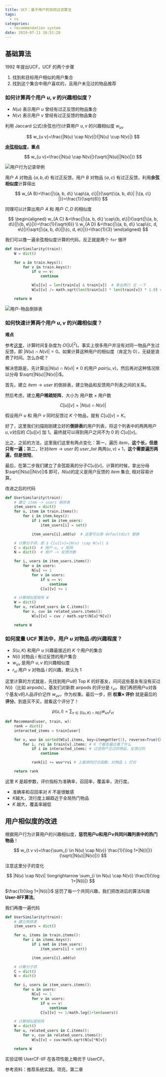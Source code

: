 ```yaml
---
title: UCF：基于用户的协同过滤算法
tags:
  - rs
categories:
  - recommendation system
date: 2019-07-11 16:51:28
---
```


## 基础算法


1992 年提出UCF，UCF 的两个步骤

1. 找到和目标用户相似的用户集合
2. 找到这个集合中用户喜欢的，且用户未见过的物品推荐

###  如何计算两个用户 $u, v$ 的兴趣相似度？

- $N(u)$ 表示用户 $u$ 曾经有过正反馈的物品集合
- $N(v)$ 表示用户 $v$ 曾经有过正反馈的物品集合

利用 Jaccard 公式(余弦也行)计算用户 $u, v$ 的兴趣相似度 $w_{uv}$

$$
w_{u v}=\frac{|N(u) \cap N(v)|}{|N(u) \cup N(v)|}
$$

**[余弦相似度](https://www.wikiwand.com/en/Cosine_similarity)，重点**

$$
w_{u v}=\frac{|N(u) \cap N(v)|}{\sqrt{|N(u)||N(v)|}}
$$

![用户行为记录举例](https://s2.ax1x.com/2019/07/11/ZRpQCd.png)

用户 $A$ 对物品  $\{a, b, d\}$ 有过正反馈，用户 $B$ 对物品 $\{a, c\}$ 有过正反馈，利用**余弦相似度**计算得出

$$
w_{A B}=\frac{|\{a, b, d\} \cap\{a, c\}|}{\sqrt{\{a, b, d\}| |\{a, c\} |}}=\frac{1}{\sqrt{6}}
$$

同理可以计算出用户 $A$ 和 用户 $C, D$ 的相似度

$$
\begin{aligned} w_{A C} &=\frac{|\{a, b, d\} \cap\{b, e\}|}{\sqrt{|\{a, b, d\}||\{b, e\}|}}=\frac{1}{\sqrt{6}} \\ w_{A D} &=\frac{|\{a, b, d\} \cap\{c, d, e\}|}{\sqrt{|\{a, b, d\}||\{c, d, e\}|}}=\frac{1}{3} \end{aligned}
$$

我们可以撸一遍余弦相似度计算的代码，反正就是两个 `for` 循环

```python
def UserSimilarity(train):
    W = dict()

    for u in train.keys():
        for v in train.keys():
            if u == v:
                continue

            W[u][v] = len(train[u] & train[v])  # 拿出两行 交 一下
            W[u][v] /= math.sqrt(len(train[u]) * len(train[v]) * 1.0) # 这里 N(u) x N(v) 就是 len(u) x len(v)

    return W
```

![用户-物品倒排表](https://s2.ax1x.com/2019/07/11/ZRVk2F.png)

### 如何**快速**计算两个用户 $u, v$ 的兴趣相似度？

**难点**

参考[这里](https://blog.csdn.net/fycghy0803/article/details/79880452)，计算时间复杂度为 $O(|U|^2)$。事实上很多用户并没有对同一物品产生过反馈，即 $|N(u) \cap N(v)|=0$。如果计算这种用户的相似度（肯定为 0），无疑是浪费了时间。怎么办呢？

解决思路是，先计算出$|N(u) \cap N(v)| \neq 0$ 的用户 $pair(u, v)$，然后再对这种情况除以分母 $\sqrt{|N(u)||N(v)|}$。

首先，建立 $item \to user$ 的倒排表，建立物品和反馈用户列表之间的关系。

然后考虑，建立**用户稀疏矩阵**，大小为 用户数 $\times$ 用户数

$$
C[u][v]=|N(u) \cap N(v)|
$$

假设用户 $u$ 和 用户 $v$ 同时反馈过 $K$ 个物品，就有 $C[u][v]=K$。

好了，这里我们扫描刚刚建立好的**倒排表**的用户列表，将这个列表中的两两用户$u, v$对应的 $C[u][v]$ 加 1。最终就可以得到用户之间不为 0 的 $C[u][v]$。

比之，之前的方法，这里我们这里有两点变化：第一，遍历 $item$，**这个长，但是只有一遍**；第二，针对$item \to user$ 的 $user\_list$ 两两$(u, v) +1$，**这个需要遍历两遍，但是很短**。

最后，在第二步我们建立了余弦距离的分子$C[u][v]$，计算的时候，拿出分母 $\sqrt{|N(u)||N(v)|}$ 即可，$N(u)$的定义是用户反馈的 $item$ 集合, 相对容易计算。


改进之后的代码

```python
def UserSimilarity(train):
    # 建立 item -> users 倒排表
    item_users = dict()
    for u, item in train.items():
        for i in item.keys():
            if i not in item_users:
                item_users[i] = set()

            item_users[i].add(u)  # 这里可以用 defaultdict 替换

    # 计算分子项，即 $ C[u][v]=|N(u) \cap N(v)| $
    C = dict()  # 用户 u, v 矩阵
    N = dict()  # 用户 -> 反馈次数

    for i, users in item_users.items():
        for u in users:
            N[u] += 1
            for v in users:
                if u == v:
                    continue
                C[u][v] += 1

    # 计算相似度矩阵 W
    W = dict()
    for u, related_users in C.items():
        for v, cuv in related_users.items():
            W[u][v] = cuv / math.sqrt(N[u]*N[v])

    return W
```

### 如何度量 UCF 算法中，用户 $u$ 对物品 $i$的兴趣程度？

- $S(u, K)$ 和用户 $u$ 兴趣最接近的 $K$ 个用户的集合
- $N(i)$ 对物品 $i$ 有过反馈的用户集合
- $w_{u v}$ 是用户 $u, v$ 的兴趣相似度
- $r_{v i}$ 用户 $v$ 对物品 $i$ 的兴趣，默认为 1

这里计算的方式就是，先找到用户$u$的 Top $K$ 的好基友，问问这些基友有没有买过 $N(i)$（比如 airpods）。基友们对新款 airpods 的评分是 $r_{v i}$，我们再把用户$u$对各个基友$v$的人品评价记作 $w_{uv}$，作为权重。最后一步，把 **权重$\times$ 评价** 就是最后的**评分**。到底买不买，就看这个评分了！

$$
p(u, i)=\sum_{v \in S(u, K) \cap N(i)} w_{u v} r_{v i}
$$

```python
def Recommand(user, train, w):
    rank = dict()
    interacted_items = train[user]

    for v, wuv in sorted(W[u].items, key=itemgetter(1), reverse=True)[0:K]: # 找打了用户 u 的 K 个基友
        for i, rvi in train[v].items: # K 个基友最近看了什么
            if i in interacted_items: # 过滤用户见过的物品，反馈过的
                continue

            rank[i] += wuv*rvi # 上面讲的打分函数，对物品 i 打分

    return rank
```

这里 $K$ 是超参数，评价指标为准确率，召回率，覆盖率，流行度。

- 准确率和召回率对 $K$ 不是很敏感
- $K$越大，流行度上越趋近于全局热门物品
- $K$ 越大，覆盖率越低

## 用户相似度的改进

根据用户行为计算用户的兴趣相似度，**惩罚用户$u$和用户$v$共同兴趣列表中的热门物品**！

$$
w_{t v v}=\frac{\sum_{i \in N(u) \cap N(v)} \frac{1}{\log 1+|N(i)|}}{\sqrt{|N(u)||N(v)|}}
$$

注意这里分子的变化

$$
|N(u) \cap N(v)| \longrightarrow \sum_{i \in N(u) \cap N(v)} \frac{1}{\log 1+|N(i)|}
$$

$\frac{1}{\log 1+|N(i)|}$ 惩罚了每一个共同兴趣，我们把改进后的算法叫做**User-IIFF算法**。

我们再撸一遍代码

```python
def UserSimilarity(train):
    # 建立倒排表
    item_users = dict()

    for u, items in train.items():
        for i in items.keys():
            if i not in item_users:
                item_users[i] = set()

            item_users[i].add(u)

    # 计算分子项
    C = dict()
    N = dict()

    for i, users in item_users.items():
        for u in users:
            N[u] += 1
            for v in users:
                if u == v:
                    continue
                C[u][v] += 1/math.log(1+len(users))

    # 计算相似度矩阵
    W = dict()
    for u, related_users in C.items():
        for v, cuv in related_users.items():
            W[u][v] = cuv/math.sqrt(N[u]*N[v])

    return W
```


实验证明 UserCF-IIF 在各项性能上略优于 UserCF。

参考资料：推荐系统实践，项亮，第二章
